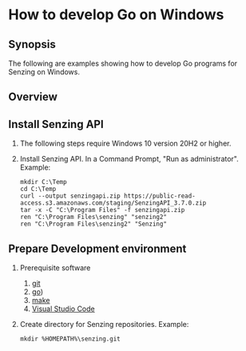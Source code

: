 # How to develop Go on Windows

## Synopsis

The following are examples showing how to develop Go programs for Senzing on Windows.

## Overview

## Install Senzing API

1. The following steps require Windows 10 version 20H2 or higher.

1. Install Senzing API.
   In a Command Prompt, "Run as administrator".
   Example:

    ```console
    mkdir C:\Temp
    cd C:\Temp
    curl --output senzingapi.zip https://public-read-access.s3.amazonaws.com/staging/SenzingAPI_3.7.0.zip
    tar -x -C "C:\Program Files" -f senzingapi.zip
    ren "C:\Program Files\senzing" "senzing2"
    ren "C:\Program Files\senzing2" "Senzing"
    ```

## Prepare Development environment

1. Prerequisite software
    1. [git](../WHATIS/git.md#windows)
    1. [go](../WHATIS/go.md#windows))
    1. [make](../WHATIS/make.md#windows)
    1. [Visual Studio Code](../WHATIS/visual-studio-code.md#windows)

1. Create directory for Senzing repositories.
   Example:

    ```console
    mkdir %HOMEPATH%\senzing.git
    ```
